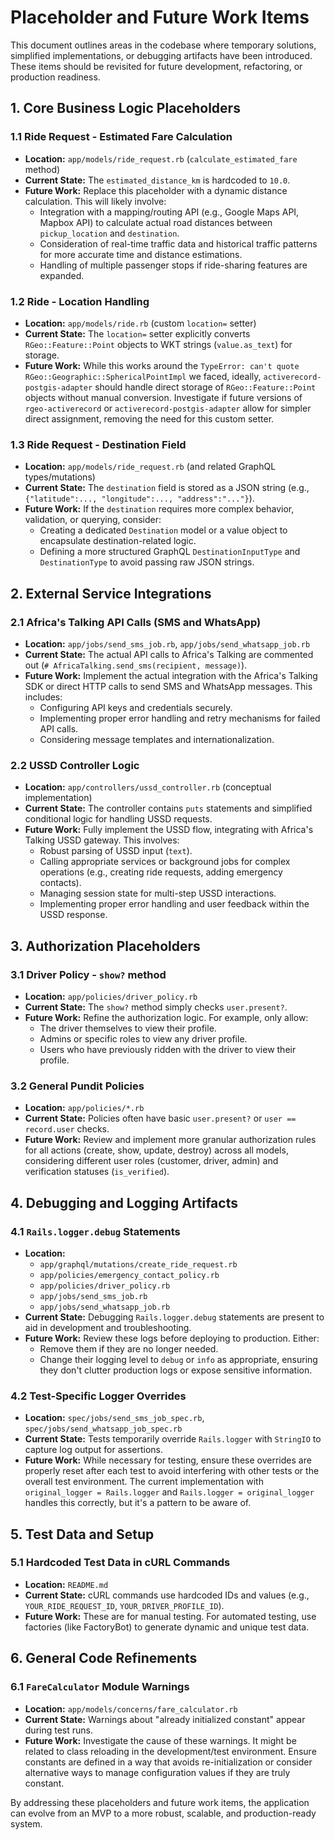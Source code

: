 # Placeholder and Future Work Items

This document outlines areas in the codebase where temporary solutions, simplified implementations, or debugging artifacts have been introduced. These items should be revisited for future development, refactoring, or production readiness.

## 1. Core Business Logic Placeholders

### 1.1 Ride Request - Estimated Fare Calculation

*   **Location:** `app/models/ride_request.rb` (`calculate_estimated_fare` method)
*   **Current State:** The `estimated_distance_km` is hardcoded to `10.0`.
*   **Future Work:** Replace this placeholder with a dynamic distance calculation. This will likely involve:
    *   Integration with a mapping/routing API (e.g., Google Maps API, Mapbox API) to calculate actual road distances between `pickup_location` and `destination`.
    *   Consideration of real-time traffic data and historical traffic patterns for more accurate time and distance estimations.
    *   Handling of multiple passenger stops if ride-sharing features are expanded.

### 1.2 Ride - Location Handling

*   **Location:** `app/models/ride.rb` (custom `location=` setter)
*   **Current State:** The `location=` setter explicitly converts `RGeo::Feature::Point` objects to WKT strings (`value.as_text`) for storage.
*   **Future Work:** While this works around the `TypeError: can't quote RGeo::Geographic::SphericalPointImpl` we faced, ideally, `activerecord-postgis-adapter` should handle direct storage of `RGeo::Feature::Point` objects without manual conversion. Investigate if future versions of `rgeo-activerecord` or `activerecord-postgis-adapter` allow for simpler direct assignment, removing the need for this custom setter.

### 1.3 Ride Request - Destination Field

*   **Location:** `app/models/ride_request.rb` (and related GraphQL types/mutations)
*   **Current State:** The `destination` field is stored as a JSON string (e.g., `{"latitude":..., "longitude":..., "address":"..."}`).
*   **Future Work:** If the `destination` requires more complex behavior, validation, or querying, consider:
    *   Creating a dedicated `Destination` model or a value object to encapsulate destination-related logic.
    *   Defining a more structured GraphQL `DestinationInputType` and `DestinationType` to avoid passing raw JSON strings.

## 2. External Service Integrations

### 2.1 Africa's Talking API Calls (SMS and WhatsApp)

*   **Location:** `app/jobs/send_sms_job.rb`, `app/jobs/send_whatsapp_job.rb`
*   **Current State:** The actual API calls to Africa's Talking are commented out (`# AfricaTalking.send_sms(recipient, message)`).
*   **Future Work:** Implement the actual integration with the Africa's Talking SDK or direct HTTP calls to send SMS and WhatsApp messages. This includes:
    *   Configuring API keys and credentials securely.
    *   Implementing proper error handling and retry mechanisms for failed API calls.
    *   Considering message templates and internationalization.

### 2.2 USSD Controller Logic

*   **Location:** `app/controllers/ussd_controller.rb` (conceptual implementation)
*   **Current State:** The controller contains `puts` statements and simplified conditional logic for handling USSD requests.
*   **Future Work:** Fully implement the USSD flow, integrating with Africa's Talking USSD gateway. This involves:
    *   Robust parsing of USSD input (`text`).
    *   Calling appropriate services or background jobs for complex operations (e.g., creating ride requests, adding emergency contacts).
    *   Managing session state for multi-step USSD interactions.
    *   Implementing proper error handling and user feedback within the USSD response.

## 3. Authorization Placeholders

### 3.1 Driver Policy - `show?` method

*   **Location:** `app/policies/driver_policy.rb`
*   **Current State:** The `show?` method simply checks `user.present?`.
*   **Future Work:** Refine the authorization logic. For example, only allow:
    *   The driver themselves to view their profile.
    *   Admins or specific roles to view any driver profile.
    *   Users who have previously ridden with the driver to view their profile.

### 3.2 General Pundit Policies

*   **Location:** `app/policies/*.rb`
*   **Current State:** Policies often have basic `user.present?` or `user == record.user` checks.
*   **Future Work:** Review and implement more granular authorization rules for all actions (create, show, update, destroy) across all models, considering different user roles (customer, driver, admin) and verification statuses (`is_verified`).

## 4. Debugging and Logging Artifacts

### 4.1 `Rails.logger.debug` Statements

*   **Location:**
    *   `app/graphql/mutations/create_ride_request.rb`
    *   `app/policies/emergency_contact_policy.rb`
    *   `app/policies/driver_policy.rb`
    *   `app/jobs/send_sms_job.rb`
    *   `app/jobs/send_whatsapp_job.rb`
*   **Current State:** Debugging `Rails.logger.debug` statements are present to aid in development and troubleshooting.
*   **Future Work:** Review these logs before deploying to production. Either:
    *   Remove them if they are no longer needed.
    *   Change their logging level to `debug` or `info` as appropriate, ensuring they don't clutter production logs or expose sensitive information.

### 4.2 Test-Specific Logger Overrides

*   **Location:** `spec/jobs/send_sms_job_spec.rb`, `spec/jobs/send_whatsapp_job_spec.rb`
*   **Current State:** Tests temporarily override `Rails.logger` with `StringIO` to capture log output for assertions.
*   **Future Work:** While necessary for testing, ensure these overrides are properly reset after each test to avoid interfering with other tests or the overall test environment. The current implementation with `original_logger = Rails.logger` and `Rails.logger = original_logger` handles this correctly, but it's a pattern to be aware of.

## 5. Test Data and Setup

### 5.1 Hardcoded Test Data in cURL Commands

*   **Location:** `README.md`
*   **Current State:** cURL commands use hardcoded IDs and values (e.g., `YOUR_RIDE_REQUEST_ID`, `YOUR_DRIVER_PROFILE_ID`).
*   **Future Work:** These are for manual testing. For automated testing, use factories (like FactoryBot) to generate dynamic and unique test data.

## 6. General Code Refinements

### 6.1 `FareCalculator` Module Warnings

*   **Location:** `app/models/concerns/fare_calculator.rb`
*   **Current State:** Warnings about "already initialized constant" appear during test runs.
*   **Future Work:** Investigate the cause of these warnings. It might be related to class reloading in the development/test environment. Ensure constants are defined in a way that avoids re-initialization or consider alternative ways to manage configuration values if they are truly constant.

By addressing these placeholders and future work items, the application can evolve from an MVP to a more robust, scalable, and production-ready system.
